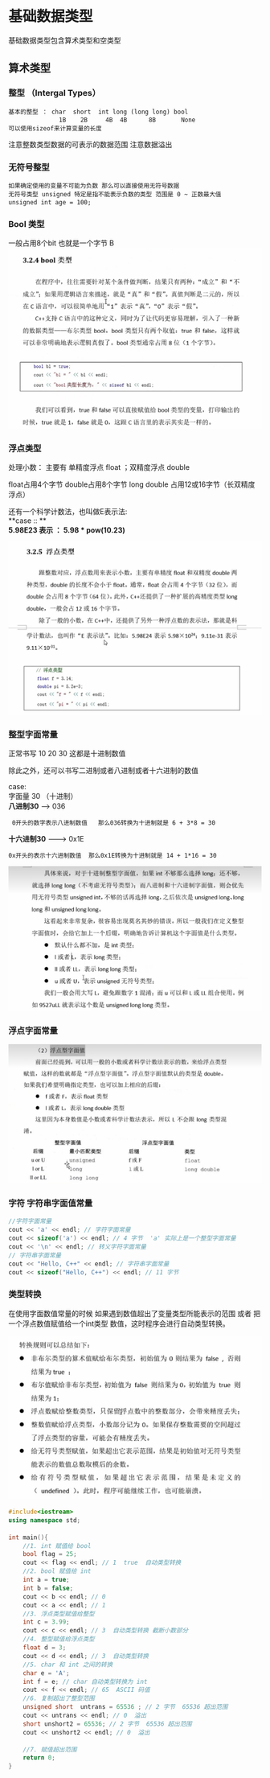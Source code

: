 
# 基础数据类型

基础数据类型包含算术类型和空类型

##  算术类型

### 整型 （Intergal Types）
```
基本的整型 ： char  short  int long (long long) bool
              1B    2B     4B  4B      8B       None
可以使用sizeof来计算变量的长度
```
注意整数类型数据的可表示的数据范围 注意数据溢出
### 无符号整型

```
如果确定使用的变量不可能为负数 那么可以直接使用无符号数据
无符号类型 unsigned 特定是指不能表示负数的类型 范围是 0 ~ 正数最大值
unsigned int age = 100;
```
### Bool 类型
一般占用8个bit 也就是一个字节 B
![alt text](image.png)

### 浮点类型 
处理小数：
主要有 单精度浮点 float ；双精度浮点 double  
  
float占用4个字节 double占用8个字节 long double 占用12或16字节（长双精度浮点）

还有一个科学计数法，也叫做E表示法:  
**case ::  **  
**5.98E23 表示 ： 5.98 * pow(10.23)**

![alt text](image-1.png)  
  

### 整型字面常量
  
  正常书写 10 20 30 这都是十进制数值  
    
  除此之外，还可以书写二进制或者八进制或者十六进制的数值  
    
  case:  
  字面量 30  （十进制）  
  **八进制30** -->  036   
 ```
  0开头的数字表示八进制数值   那么036转换为十进制就是 6 + 3*8 = 30  
 ```
  **十六进制30** ---> 0x1E  
  ```
  0x开头的表示十六进制数值  那么0x1E转换为十进制就是 14 + 1*16 = 30  

  ```  
  ![alt text](image-2.png)  
    
### 浮点字面常量  
![alt text](image-3.png)

  
### 字符 字符串字面值常量  
  
```cpp
//字符字面常量
cout << 'a' << endl; // 字符字面常量
cout << sizeof('a') << endl; // 4 字节  'a' 实际上是一个整型字面常量
cout << '\n' << endl; // 转义字符字面常量 
// 字符串字面常量
cout << "Hello, C++" << endl; // 字符串字面常量
cout << sizeof("Hello, C++") << endl; // 11 字节
```  

### 类型转换   

在使用字面数值常量的时候 如果遇到数值超出了变量类型所能表示的范围 或者 把一个浮点数值赋值给一个int类型 数值，这时程序会进行自动类型转换。    
  

![alt text](image-4.png)  
```cpp
#include<iostream>
using namespace std;

int main(){
    //1. int 赋值给 bool
    bool flag = 25;
    cout << flag << endl; // 1  true  自动类型转换
    //2. bool 赋值给 int
    int a = true;
    int b = false;
    cout << b << endl; // 0
    cout << a << endl; // 1
    //3. 浮点类型赋值给整型
    int c = 3.99;
    cout << c << endl; // 3  自动类型转换 截断小数部分
    //4. 整型赋值给浮点类型
    float d = 3;
    cout << d << endl; // 3  自动类型转换
    //5. char 和 int 之间的转换
    char e = 'A';
    int f = e; // char 自动类型转换为 int
    cout << f << endl; // 65  ASCII 码值
    //6. 复制超出了整型范围
    unsigned short  untrans = 65536 ; // 2 字节  65536 超出范围
    cout << untrans << endl; // 0  溢出
    short unshort2 = 65536; // 2 字节  65536 超出范围
    cout << unshort2 << endl; // 0  溢出

    //7. 赋值超出范围
    return 0;
}
```

